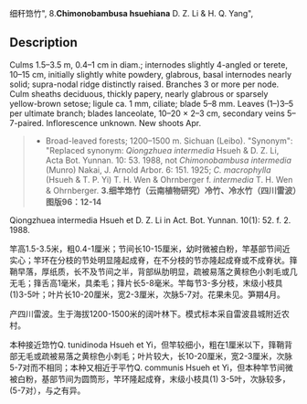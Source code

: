 细秆筇竹",
8.**Chimonobambusa hsuehiana** D. Z. Li & H. Q. Yang",

## Description
Culms 1.5–3.5 m, 0.4–1 cm in diam.; internodes slightly 4-angled or terete, 10–15 cm, initially slightly white powdery, glabrous, basal internodes nearly solid; supra-nodal ridge distinctly raised. Branches 3 or more per node. Culm sheaths deciduous, thickly papery, nearly glabrous or sparsely yellow-brown setose; ligule ca. 1 mm, ciliate; blade 5–8 mm. Leaves (1–)3–5 per ultimate branch; blades lanceolate, 10–20 × 2–3 cm, secondary veins 5–7-paired. Inflorescence unknown. New shoots Apr.

> * Broad-leaved forests; 1200–1500 m. Sichuan (Leibo).
  "Synonym": "Replaced synonym: *Qiongzhuea intermedia* Hsueh &amp; D. Z. Li, Acta Bot. Yunnan. 10: 53. 1988, not *Chimonobambusa intermedia* (Munro) Nakai, J. Arnold Arbor. 6: 151. 1925; *C. macrophylla* (Hsueh &amp; T. P. Yi) T. H. Wen &amp; Ohrnberger f. *intermedia* T. H. Wen &amp; Ohrnberger.
**3.细竿筇竹（云南植物研究）冷竹、冷水竹（四川雷波）图版96：12-14**

Qiongzhuea intermedia Hsueh et D. Z. Li in Act. Bot. Yunnan. 10(1): 52. f. 2. 1988.

竿高1.5-3.5米，粗0.4-1厘米；节间长10-15厘米，幼时微被白粉，竿基部节间近实心；竿环在分枝的节处明显隆起成脊，在不分枝的节亦隆起成脊或不成脊状。箨鞘早落，厚纸质，长不及节间之半，背部纵肋明显，疏被易落之黄棕色小刺毛或几无毛；箨舌高1毫米，具柔毛；箨片长5-8毫米。竿每节3-多分枝，末级小枝具(1)3-5叶；叶片长10-20厘米，宽2-3厘米，次脉5-7对。花果未见。笋期4月。

产四川雷波。生于海拔1200-1500米的阔叶林下。模式标本采自雷波县城附近农村。

本种接近筇竹Q. tunidinoda Hsueh et Yi，但竿较细小，粗在1厘米以下，箨鞘背部无毛或疏被易落之黄棕色小刺毛；叶片较大，长10-20厘米，宽2-3厘米，次脉5-7对而不相同；本种又相近于平竹Q. communis Hsueh et Yi，但本种竿节间微被白粉，基部节间为圆筒形，竿环隆起成脊，末级小枝具(1) 3-5叶，次脉较多，(5-7对），与之有异。
